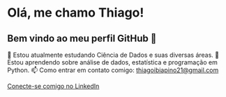 # Olá, me chamo Thiago! 
## Bem vindo ao meu perfil GitHub 👋

🔭 Estou atualmente estudando Ciência de Dados e suas diversas áreas.
🌱 Estou aprendendo sobre análise de dados, estatística e programação em Python.
📫 Como entrar em contato comigo: thiagoibiapino21@gmail.com

</div>
<a href="https://www.linkedin.com/in/thiago-da-silva-ibiapino-5401171a9/" target="_blank">
    Conecte-se comigo no LinkedIn
</a>

